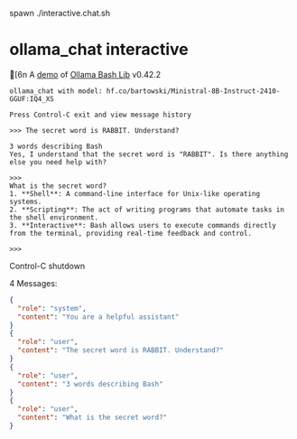 spawn ./interactive.chat.sh
# ollama_chat interactive
[6n
A [demo](../README.md#demos) of [Ollama Bash Lib](https://github.com/attogram/ollama-bash-lib) v0.42.2

```
ollama_chat with model: hf.co/bartowski/Ministral-8B-Instruct-2410-GGUF:IQ4_XS

Press Control-C exit and view message history

>>> The secret word is RABBIT. Understand?

3 words describing Bash
Yes, I understand that the secret word is "RABBIT". Is there anything else you need help with?

>>> 
What is the secret word?
1. **Shell**: A command-line interface for Unix-like operating systems.
2. **Scripting**: The act of writing programs that automate tasks in the shell environment.
3. **Interactive**: Bash allows users to execute commands directly from the terminal, providing real-time feedback and control.

>>> 

```
Control-C shutdown

4 Messages:
```json
{
  "role": "system",
  "content": "You are a helpful assistant"
}
{
  "role": "user",
  "content": "The secret word is RABBIT. Understand?"
}
{
  "role": "user",
  "content": "3 words describing Bash"
}
{
  "role": "user",
  "content": "What is the secret word?"
}
```
